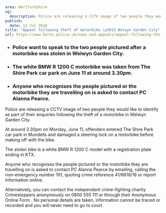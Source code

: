 ```yaml
area: Hertfordshire
og:
  description: Police are releasing a CCTV image of two people they would like to identify as part of their enquiries following the theft of a motorbike in Welwyn Garden City.
publish:
  date: 12 Jul 2018
title: "Appeal following theft of motorbike \u2013 Welwyn Garden City"
url: https://www.herts.police.uk/news-and-appeals/appeal-following-theft-of-motorbike-welwyngardencity-0509B
```

* ### Police want to speak to the two people pictured after a motorbike was stolen in Welwyn Garden City.

 * ### The white BMW R 1200 C motorbike was taken from The Shire Park car park on June 11 at around 3.30pm.

 * ### Anyone who recognises the people pictured or the motorbike they are travelling on is asked to contact PC Alanna Pearce.

Police are releasing a CCTV image of two people they would like to identify as part of their enquiries following the theft of a motorbike in Welwyn Garden City.

At around 3.30pm on Monday, June 11, offenders entered The Shire Park car park in Mundells and damaged a steering lock on a motorbike before making off with the bike.

The stolen bike is a white BMW R 1200 C model with a registration plate ending in KTX.

Anyone who recognises the people pictured or the motorbike they are travelling on is asked to contact PC Alanna Pearce by emailing, calling the non-emergency number 101, quoting crime reference 41/6618/18 or report information online.

Alternatively, you can contact the independent crime-fighting charity Crimestoppers anonymously on 0800 555 111 or through their Anonymous Online Form . No personal details are taken, information cannot be traced or recorded and you will never need to go to court.
